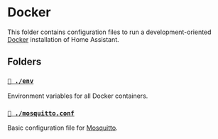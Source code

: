 # Docker

This folder contains configuration files to run a development-oriented [Docker](https://www.docker.com/) installation of Home Assistant.


## Folders

### [`🌱 ./env`](env)

Environment variables for all Docker containers.


### [`💬 ./mosquitto.conf`](mosquitto.conf)

Basic configuration file for [Mosquitto](https://mosquitto.org/).
